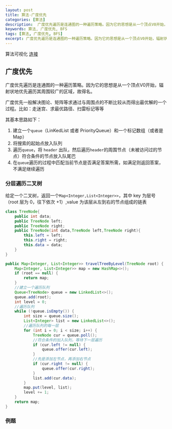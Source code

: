 ```yaml
---
layout: post
title: 算法-广度优先
categories: [算法]
description:  广度优先遍历是连通图的一种遍历策略。因为它的思想是从一个顶点V0开始，辐射状地优先遍历其周围较广的区域，故得名。
keywords: 算法, 广度优先, BFS
tags: [算法, 广度优先, BFS]
excerpt: 广度优先遍历是连通图的一种遍历策略。因为它的思想是从一个顶点V0开始，辐射状地优先遍历其周围较广的区域，故得名。
---
```


算法可视化 [连接][href1]

## 广度优先
广度优先遍历是连通图的一种遍历策略。因为它的思想是从一个顶点V0开始，辐射状地优先遍历其周围较广的区域，故得名。

广度优先一般解决图论、矩阵等求通过与周围点的不断比较从而得出最优解的一个过程。比如：走迷宫、求最优路径、扫雷标记等等

其基本思路如下：  
1. 建立一个```queue```（LinKedList 或者 PriorityQueue）和一个标记数组（或者是 Map）
1. 将搜索的起始点放入队列
1. 遍历```queue```，将 ```header``` 出队，然后遍历```header```的周围节点（未被访问过的节点）符合条件的节点放入队尾巴
1. 在```queue```遍历的过程中匹配当前节点是否满足答案所需，如满足则返回答案，不满足继续遍历


### 分层遍历二叉树
给定一个二叉树，返回一个```Map<Integer,List<Integer>>```，其中 key 为层号（root 层为 0，往下依次 +1）,value 为该层从左到右的节点组成的链表
```java
class TreeNode{
    public int data;
    public TreeNode left;
    public TreeNode right;
    public TreeNode(int data,TreeNode left,TreeNode right){
        this.left = left;
        this.right = right;
        this.data = data;
    }
}

public Map<Integer, List<Integer>> travelTreeByLevel(TreeNode root) {
    Map<Integer, List<Integer>> map = new HashMap<>();
    if (root == null) {
        return map;
    }
    //建立一个遍历队列
    Queue<TreeNode> queue = new LinkedList<>();
    queue.add(root);
    int level = 0;
    //遍历队列
    while (!queue.isEmpty()) {
        int size = queue.size();
        List<Integer> list = new LinkedList<>();
        //遍历队列的每一层
        for (int i = 0; i < size; i++) {
            TreeNode cur = queue.poll();
            //符合条件的加入队列，等待下一层遍历
            if (cur.left != null) {
                queue.offer(cur.left);
            }
            //先是添加左节点，再添加右节点
            if (cur.right != null) {
                queue.offer(cur.right);
            }
            list.add(cur.data);
        }
        map.put(level, list);
        level += 1;
    }
    return map;
}
```
### 例题
<div class="example" search="广度优先">

[href1]: https://www.cs.usfca.edu/~galles/visualization/BFS.html